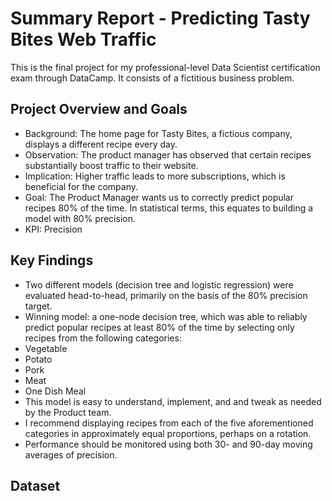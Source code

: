 # Summary Report - Predicting Tasty Bites Web Traffic
This is the final project for my professional-level Data Scientist certification exam through DataCamp. It consists of a fictitious business problem. 

## Project Overview and Goals
- Background: The home page for Tasty Bites, a fictious company, displays a different recipe every day.
- Observation: The product manager has observed that certain recipes substantially boost traffic to their website.
- Implication: Higher traffic leads to more subscriptions, which is beneficial for the company.
- Goal: The Product Manager wants us to correctly predict popular recipes 80% of the time. In statistical terms, this equates to building a model with 80% precision.
- KPI: Precision

## Key Findings
- Two different models (decision tree and logistic regression) were evaluated head-to-head, primarily on the basis of the 80% precision target.
- Winning model: a one-node decision tree, which was able to reliably predict popular recipes at least 80% of the time by selecting only recipes from the following categories:
 - Vegetable
 - Potato
 - Pork
 - Meat
 - One Dish Meal
- This model is easy to understand, implement, and and tweak as needed by the Product team.
- I recommend displaying recipes from each of the five aforementioned categories in approximately equal proportions, perhaps on a rotation.
- Performance should be monitored using both 30- and 90-day moving averages of precision.

## Dataset
